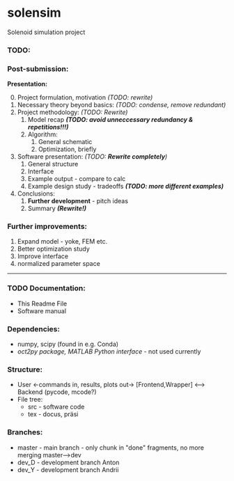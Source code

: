 # solensim
Solenoid simulation project

### TODO:

### Post-submission:

**Presentation:**

0. Project formulation, motivation _(TODO: rewrite)_
1. Necessary theory beyond basics: _(TODO: condense, remove redundant)_
2. Project methodology: _(TODO: Rewrite)_
    1. Model recap **_(TODO: avoid unneccessary redundancy & repetitions!!!)_**
    2. Algorithm:
        1. General schematic
        2. Optimization, briefly
3. Software presentation: _(TODO: **Rewrite completely**)_
    1. General structure
    2. Interface
    3. Example output - compare to calc
    4. Example design study - tradeoffs **_(TODO: more different examples)_**
4. Conclusions:
    1. **Further development** - pitch ideas
    2. Summary **_(Rewrite!)_**

### Further improvements:
1. Expand model - yoke, FEM etc.
2. Better optimization study
3. Improve interface
4. normalized parameter space
-------

### TODO Documentation:
- This Readme File
- Software manual

### Dependencies:
 - numpy, scipy (found in e.g. Conda)
 - _oct2py package, MATLAB Python interface_ - not used currently

### Structure:
 - User <-commands in, results, plots out-> [Frontend,Wrapper] <--> Backend (pycode, mcode?)
 - File tree:
    - src - software code
    - tex - docus, präsi

### Branches:
 - master - main branch - only chunk in "done" fragments, no more merging master-->dev
 - dev_D - development branch Anton
 - dev_Y - development branch Andrii
